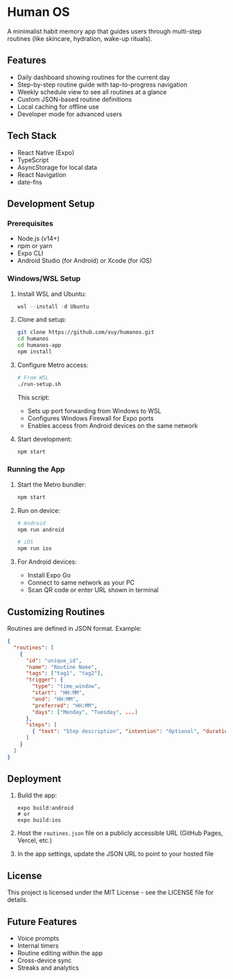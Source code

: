 # Human OS

A minimalist habit memory app that guides users through multi-step routines (like skincare, hydration, wake-up rituals).

## Features

- Daily dashboard showing routines for the current day
- Step-by-step routine guide with tap-to-progress navigation
- Weekly schedule view to see all routines at a glance
- Custom JSON-based routine definitions
- Local caching for offline use
- Developer mode for advanced users

## Tech Stack

- React Native (Expo)
- TypeScript
- AsyncStorage for local data
- React Navigation
- date-fns

## Development Setup

### Prerequisites

- Node.js (v14+)
- npm or yarn
- Expo CLI
- Android Studio (for Android) or Xcode (for iOS)

### Windows/WSL Setup

1. Install WSL and Ubuntu:
   ```powershell
   wsl --install -d Ubuntu
   ```

2. Clone and setup:
   ```bash
   git clone https://github.com/xuy/humanos.git
   cd humanos
   cd humanos-app
   npm install
   ```

3. Configure Metro access:
   ```bash
   # From WSL
   ./run-setup.sh
   ```
   This script:
   - Sets up port forwarding from Windows to WSL
   - Configures Windows Firewall for Expo ports
   - Enables access from Android devices on the same network

4. Start development:
   ```bash
   npm start
   ```

### Running the App

1. Start the Metro bundler:
   ```bash
   npm start
   ```

2. Run on device:
   ```bash
   # Android
   npm run android
   
   # iOS
   npm run ios
   ```

3. For Android devices:
   - Install Expo Go
   - Connect to same network as your PC
   - Scan QR code or enter URL shown in terminal

## Customizing Routines

Routines are defined in JSON format. Example:
```json
{
  "routines": [
    {
      "id": "unique_id",
      "name": "Routine Name",
      "tags": ["tag1", "tag2"],
      "trigger": {
        "type": "time_window",
        "start": "HH:MM",
        "end": "HH:MM",
        "preferred": "HH:MM",
        "days": ["Monday", "Tuesday", ...]
      },
      "steps": [
        { "text": "Step description", "intention": "Optional", "duration": 5 }
      ]
    }
  ]
}
```

## Deployment

1. Build the app:
   ```
   expo build:android
   # or
   expo build:ios
   ```

2. Host the `routines.json` file on a publicly accessible URL (GitHub Pages, Vercel, etc.)

3. In the app settings, update the JSON URL to point to your hosted file

## License

This project is licensed under the MIT License - see the LICENSE file for details.

## Future Features

- Voice prompts
- Internal timers
- Routine editing within the app
- Cross-device sync
- Streaks and analytics